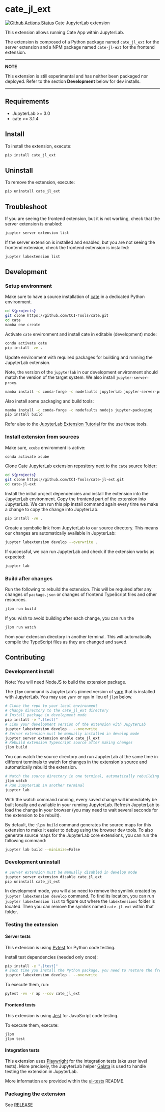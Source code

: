 # cate_jl_ext

[![Github Actions Status](https://github.com/github_username/cate-jl-ext/workflows/Build/badge.svg)](https://github.com/github_username/cate-jl-ext/actions/workflows/build.yml)
Cate JupyterLab extension

This extension allows running Cate App within JupyterLab.

The extension is composed of a Python package named `cate_jl_ext`
for the server extension and a NPM package named `cate-jl-ext`
for the frontend extension.


---
**NOTE** 

This extension is still experimental and has neither been packaged 
nor deployed. Refer to the section **Development** below for dev installs.

---

## Requirements

- JupyterLab >= 3.0
- cate >= 3.1.4

## Install

To install the extension, execute:

```bash
pip install cate_jl_ext
```

## Uninstall

To remove the extension, execute:

```bash
pip uninstall cate_jl_ext
```

## Troubleshoot

If you are seeing the frontend extension, but it is not working, check
that the server extension is enabled:

```bash
jupyter server extension list
```

If the server extension is installed and enabled, but you are not seeing
the frontend extension, check the frontend extension is installed:

```bash
jupyter labextension list
```

## Development

### Setup environment

Make sure to have a source installation of 
[cate](https://github.com/CCI-Tools/cate) in a dedicated Python 
environment. 

```bash
cd ${projects}
git clone https://github.com/CCI-Tools/cate.git
cd cate
mamba env create
```

Activate `cate` environment and install cate in editable (development) mode:

```bash
conda activate cate
pip install -ve .
```

Update environment with required packages for building and running
the JupyterLab extension.

Note, the version of the `jupyterlab` in our development environment 
should match the version of the target system. We also install
`jupyter-server-proxy`.

```bash
mamba install -c conda-forge -c nodefaults jupyterlab jupyter-server-proxy
```

Also install some packaging and build tools:

```bash
mamba install -c conda-forge -c nodefaults nodejs jupyter-packaging
pip install build
```

Refer also to the [JupyterLab Extension Tutorial](https://jupyterlab.readthedocs.io/en/stable/extension/extension_tutorial.html)
for the use these tools.

### Install extension from sources

Make sure, `xcube` environment is active:

```bash
conda activate xcube
```

Clone Cate JupyterLab extension repository next to the `cate` source
folder:

```bash
cd ${projects}
git clone https://github.com/CCI-Tools/cate-jl-ext.git
cd cate-jl-ext
```

Install the initial project dependencies and install the extension into 
the JupyterLab environment. Copy the frontend part of the extension into 
JupyterLab. We can run this pip install command again every time we make 
a change to copy the change into JupyterLab.

```bash
pip install -ve .
```

Create a symbolic link from JupyterLab to our source directory. 
This means our changes are automatically available in JupyterLab:

```bash
jupyter labextension develop --overwrite .
```

If successful, we can run JupyterLab and check if the extension
works as expected:

```bash
jupyter lab
```

### Build after changes

Run the following to rebuild the extension. This will be required
after any changes of `package.json` or changes of frontend TypeScript 
files and other resources.

```bash
jlpm run build
```

If you wish to avoid building after each change, you can run the 

```bash
jlpm run watch
```

from your extension directory in another terminal. 
This will automatically compile the TypeScript files as they 
are changed and saved.

## Contributing

### Development install

Note: You will need NodeJS to build the extension package.

The `jlpm` command is JupyterLab's pinned version of
[yarn](https://yarnpkg.com/) that is installed with JupyterLab. You may use
`yarn` or `npm` in lieu of `jlpm` below.

```bash
# Clone the repo to your local environment
# Change directory to the cate_jl_ext directory
# Install package in development mode
pip install -e ".[test]"
# Link your development version of the extension with JupyterLab
jupyter labextension develop . --overwrite
# Server extension must be manually installed in develop mode
jupyter server extension enable cate_jl_ext
# Rebuild extension Typescript source after making changes
jlpm build
```

You can watch the source directory and run JupyterLab at the same time in different terminals to watch for changes in the extension's source and automatically rebuild the extension.

```bash
# Watch the source directory in one terminal, automatically rebuilding when needed
jlpm watch
# Run JupyterLab in another terminal
jupyter lab
```

With the watch command running, every saved change will immediately be built locally and available in your running JupyterLab. Refresh JupyterLab to load the change in your browser (you may need to wait several seconds for the extension to be rebuilt).

By default, the `jlpm build` command generates the source maps for this extension to make it easier to debug using the browser dev tools. To also generate source maps for the JupyterLab core extensions, you can run the following command:

```bash
jupyter lab build --minimize=False
```

### Development uninstall

```bash
# Server extension must be manually disabled in develop mode
jupyter server extension disable cate_jl_ext
pip uninstall cate_jl_ext
```

In development mode, you will also need to remove the symlink created by `jupyter labextension develop`
command. To find its location, you can run `jupyter labextension list` to figure out where the `labextensions`
folder is located. Then you can remove the symlink named `cate-jl-ext` within that folder.

### Testing the extension

#### Server tests

This extension is using [Pytest](https://docs.pytest.org/) for Python code testing.

Install test dependencies (needed only once):

```sh
pip install -e ".[test]"
# Each time you install the Python package, you need to restore the front-end extension link
jupyter labextension develop . --overwrite
```

To execute them, run:

```sh
pytest -vv -r ap --cov cate_jl_ext
```

#### Frontend tests

This extension is using [Jest](https://jestjs.io/) for JavaScript code testing.

To execute them, execute:

```sh
jlpm
jlpm test
```

#### Integration tests

This extension uses [Playwright](https://playwright.dev/docs/intro/) for the integration tests (aka user level tests).
More precisely, the JupyterLab helper [Galata](https://github.com/jupyterlab/jupyterlab/tree/master/galata) is used to handle testing the extension in JupyterLab.

More information are provided within the [ui-tests](./ui-tests/README.md) README.

### Packaging the extension

See [RELEASE](RELEASE.md)
